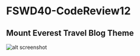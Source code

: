 # FSWD40-CodeReview12

## Mount Everest Travel Blog Theme

![alt screenshot](https://github.com/schahnaz/FSWD40-CodeReview12/blob/master/screenshot.png)
